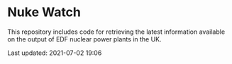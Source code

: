 # Nuke Watch

This repository includes code for retrieving the latest information available on the output of EDF nuclear power plants in the UK.

Last updated: 2021-07-02 19:06
